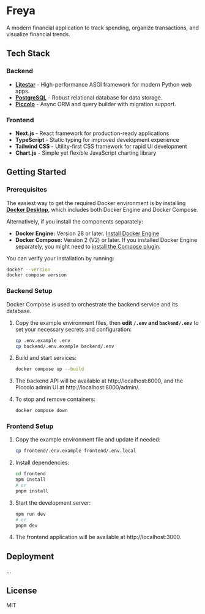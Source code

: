 # Freya

A modern financial application to track spending, organize transactions, and visualize financial trends.

## Tech Stack

### Backend
- **[Litestar][litestar]** - High-performance ASGI framework for modern Python web apps.
- **[PostgreSQL][postgresql]** - Robust relational database for data storage.
- **[Piccolo][piccolo]** - Async ORM and query builder with migration support.

### Frontend
- **Next.js** - React framework for production-ready applications
- **TypeScript** - Static typing for improved development experience
- **Tailwind CSS** - Utility-first CSS framework for rapid UI development
- **Chart.js** - Simple yet flexible JavaScript charting library

## Getting Started

### Prerequisites

The easiest way to get the required Docker environment is by installing **[Docker Desktop][docker-desktop]**, which includes both Docker Engine and Docker Compose.

Alternatively, if you install the components separately:
- **Docker Engine:** Version 28 or later. [Install Docker Engine](https://docs.docker.com/engine/install/)
- **Docker Compose:** Version 2 (V2) or later. If you installed Docker Engine separately, you might need to [install the Compose plugin](https://docs.docker.com/compose/install/linux/#install-the-plugin-manually).

You can verify your installation by running:
```bash
docker --version
docker compose version
```

### Backend Setup

Docker Compose is used to orchestrate the backend service and its database.

1. Copy the example environment files, then **edit `/.env` and `backend/.env`** to set your necessary secrets and configuration:
   ```bash
   cp .env.example .env
   cp backend/.env.example backend/.env
   ```

2. Build and start services:
   ```bash
   docker compose up --build
   ```
3. The backend API will be available at http://localhost:8000, and the Piccolo admin UI at http://localhost:8000/admin/.

4. To stop and remove containers:
   ```bash
   docker compose down
   ```

### Frontend Setup

1. Copy the example environment file and update if needed:
   ```bash
   cp frontend/.env.example frontend/.env.local
   ```

2. Install dependencies:
   ```bash
   cd frontend
   npm install
   # or
   pnpm install
   ```

3. Start the development server:
   ```bash
   npm run dev
   # or
   pnpm dev
   ```

4. The frontend application will be available at http://localhost:3000.

## Deployment
...

## License
MIT


[docker-desktop]: https://www.docker.com/products/docker-desktop/
[litestar]: https://litestar.dev/
[piccolo]: https://piccolo-orm.com/
[postgresql]: https://www.postgresql.org/
